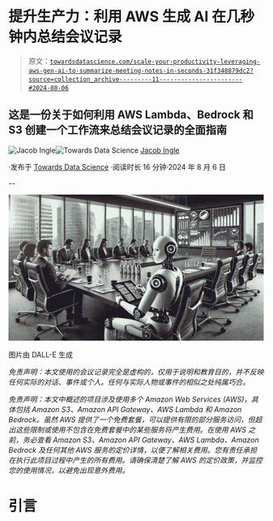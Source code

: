 # 提升生产力：利用 AWS 生成 AI 在几秒钟内总结会议记录

> 原文：[`towardsdatascience.com/scale-your-productivity-leveraging-aws-gen-ai-to-summarize-meeting-notes-in-seconds-31f348879dc2?source=collection_archive---------11-----------------------#2024-08-06`](https://towardsdatascience.com/scale-your-productivity-leveraging-aws-gen-ai-to-summarize-meeting-notes-in-seconds-31f348879dc2?source=collection_archive---------11-----------------------#2024-08-06)

## 这是一份关于如何利用 AWS Lambda、Bedrock 和 S3 创建一个工作流来总结会议记录的全面指南

[](https://medium.com/@jaingle77?source=post_page---byline--31f348879dc2--------------------------------)![Jacob Ingle](https://medium.com/@jaingle77?source=post_page---byline--31f348879dc2--------------------------------)[](https://towardsdatascience.com/?source=post_page---byline--31f348879dc2--------------------------------)![Towards Data Science](https://towardsdatascience.com/?source=post_page---byline--31f348879dc2--------------------------------) [Jacob Ingle](https://medium.com/@jaingle77?source=post_page---byline--31f348879dc2--------------------------------)

·发布于 [Towards Data Science](https://towardsdatascience.com/?source=post_page---byline--31f348879dc2--------------------------------) ·阅读时长 16 分钟·2024 年 8 月 6 日

--

![](img/5562012447b5e96753696101c3ee8595.png)

图片由 DALL-E 生成

*免责声明：本文使用的会议记录完全是虚构的，仅用于说明和教育目的，并不反映任何实际的对话、事件或个人。任何与实际人物或事件的相似之处纯属巧合。*

*免责声明：本文中概述的项目涉及使用多个 Amazon Web Services (AWS)，具体包括 Amazon S3、Amazon API Gateway、AWS Lambda 和 Amazon Bedrock。虽然 AWS 提供了一个免费套餐，可以提供有限的部分服务访问，但超出这些限制或使用不包含在免费套餐中的某些服务将产生费用。在使用 AWS 之前，务必查看 Amazon S3、Amazon API Gateway、AWS Lambda、Amazon Bedrock 及任何其他 AWS 服务的定价详情，以便了解相关费用。您有责任承担在执行此项目过程中产生的所有费用。请确保清楚了解 AWS 的定价政策，并监控您的使用情况，以避免出现意外费用。*

# 引言
